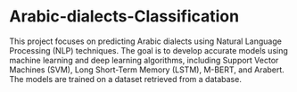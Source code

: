 # Arabic-dialects-Classification
This project focuses on predicting Arabic dialects using Natural Language Processing (NLP) techniques. The goal is to develop accurate models using machine learning and deep learning algorithms, including Support Vector Machines (SVM), Long Short-Term Memory (LSTM), M-BERT, and Arabert. The models are trained on a dataset retrieved from a database.
